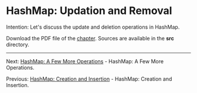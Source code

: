 # HashMap: Updation and Removal

Intention: Let's discuss the update and deletion operations in HashMap.

Download the PDF file of the [chapter](chapter_21.pdf). Sources are available in the <b>src</b> directory. 


<hr>

Next: [HashMap: A Few More Operations](chapter_22.md "HashMap: A Few More Operations") - HashMap: A Few More Operations.

Previous: [HashMap: Creation and Insertion](chapter_20.md "HashMap: Creation and Insertion") - HashMap: Creation and Insertion.